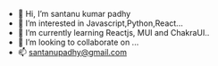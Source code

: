- 👋 Hi, I’m santanu kumar padhy
- 👀 I’m interested in Javascript,Python,React...
- 🌱 I’m currently learning Reactjs, MUI and ChakraUI..
- 💞️ I’m looking to collaborate on ...
- 📫 santanupadhy@gmail.com

<!---
1mv20mc042/1mv20mc042 is a ✨ special ✨ repository because its `README.md` (this file) appears on your GitHub profile.
You can click the Preview link to take a look at your changes.
--->
